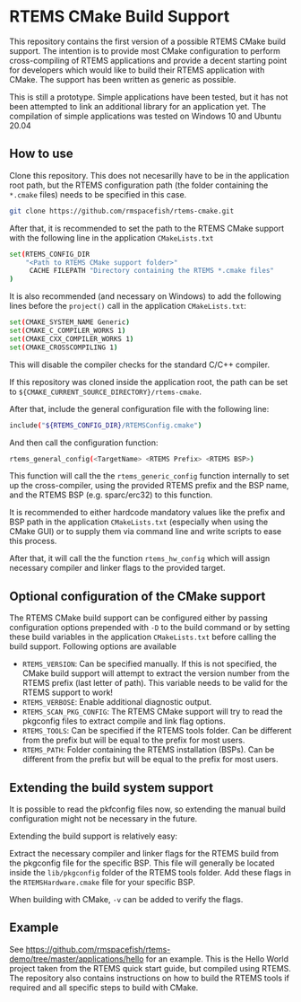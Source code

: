 # RTEMS CMake Build Support

This repository contains the first version of a possible RTEMS CMake build support. The intention is to provide most CMake configuration to perform cross-compiling of RTEMS applications and provide a decent starting point for developers which would like to build their RTEMS application with CMake. The support has been written as generic as possible.

This is still a prototype. Simple applications have been tested, but it has not been attempted to link an additional library for an application yet.
The compilation of simple applications was tested on Windows 10 and Ubuntu 20.04

## How to use

Clone this repository. This does not necesarilly have to be in the application root path, but the RTEMS configuration path (the folder containing the `*.cmake` files) needs to be specified in this case.

```sh
git clone https://github.com/rmspacefish/rtems-cmake.git
```

After that, it is recommended to set the path to the RTEMS CMake support with the 
following line in the application `CMakeLists.txt`

```sh
set(RTEMS_CONFIG_DIR
	"<Path to RTEMS CMake support folder>"
	 CACHE FILEPATH "Directory containing the RTEMS *.cmake files"
)
```

It is also recommended (and necessary on Windows) to add the following lines before 
the `project()` call in the application `CMakeLists.txt`:

```sh
set(CMAKE_SYSTEM_NAME Generic)
set(CMAKE_C_COMPILER_WORKS 1)
set(CMAKE_CXX_COMPILER_WORKS 1)
set(CMAKE_CROSSCOMPILING 1)
```

This will disable the compiler checks for the standard C/C++ compiler.


If this repository was cloned inside the application root, the path can be 
set to `${CMAKE_CURRENT_SOURCE_DIRECTORY}/rtems-cmake`.

After that, include the general configuration file with the following line:

```sh
include("${RTEMS_CONFIG_DIR}/RTEMSConfig.cmake")
```

And then call the configuration function:

```sh
rtems_general_config(<TargetName> <RTEMS Prefix> <RTEMS BSP>)
```

This function will call the the `rtems_generic_config` function internally to set up the cross-compiler, using the provided RTEMS prefix and the BSP name,
and the RTEMS BSP (e.g. sparc/erc32) to this function.

It is recommended to either hardcode mandatory values like the prefix and BSP path in the application `CMakeLists.txt`
(especially when using the CMake GUI) or to supply them via command line and write scripts to ease this process.

After that, it will call the the function `rtems_hw_config` which will assign necessary compiler and linker flags to the provided target.

## Optional configuration of the CMake support

The RTEMS CMake build support can be configured either by passing configuration options prepended with `-D` to the build command or by setting these build variables in the application `CMakeLists.txt` before calling the build support. Following options are available

 - `RTEMS_VERSION`: Can be specified manually. If this is not specified, the CMake build support will attempt to extract the version number from the RTEMS prefix (last letter of path). This variable needs to be valid for the RTEMS support to work!
 - `RTEMS_VERBOSE`: Enable additional diagnostic output.
 - `RTEMS_SCAN_PKG_CONFIG`: The RTEMS CMake support will try to read the pkgconfig files to extract compile and link flag options.
 - `RTEMS_TOOLS`: Can be specified if the RTEMS tools folder. Can be different from the prefix but will be equal to the prefix for most users.
 - `RTEMS_PATH`: Folder containing the RTEMS installation (BSPs). Can be different from the prefix but will be equal to the prefix for most users.

## Extending the build system support

It is possible to read the pkfconfig files now, so extending the manual build configuration might not be necessary in the future.

Extending the build support is relatively easy: 

Extract the necessary compiler and linker flags for the RTEMS build from the pkgconfig file
for the specific BSP. This file will generally be located inside the `lib/pkgconfig` folder of the RTEMS tools folder. Add these flags in the `RTEMSHardware.cmake` file for your specific BSP.

When building with CMake, `-v` can be added to verify the flags.

## Example

See https://github.com/rmspacefish/rtems-demo/tree/master/applications/hello for an example. This is the Hello World project taken from the RTEMS quick start guide,
but compiled using RTEMS. The repository also contains instructions on how to build the RTEMS tools if required and all specific steps to build with CMake.
